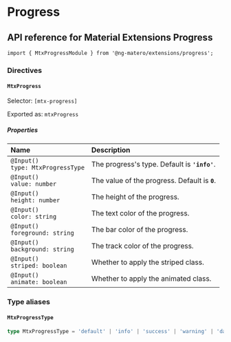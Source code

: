 # Progress

## API reference for Material Extensions Progress

`import { MtxProgressModule } from '@ng-matero/extensions/progress';`

### Directives

#### `MtxProgress`

Selector: `[mtx-progress]`

Exported as: `mtxProgress`

##### Properties

| **Name** | Description |
| :--- | :--- |
| `@Input()`<br>`type: MtxProgressType` | The progress's type. Default is **`'info'`**. |
| `@Input()`<br>`value: number` | The value of the progress. Default is **`0`**. |
| `@Input()`<br>`height: number` | The height of the progress. |
| `@Input()`<br>`color: string` | The text color of the progress. |
| `@Input()`<br>`foreground: string` | The bar color of the progress. |
| `@Input()`<br>`background: string` | The track color of the progress. |
| `@Input()`<br>`striped: boolean` | Whether to apply the striped class. |
| `@Input()`<br>`animate: boolean` | Whether to apply the animated class. |

### Type aliases

#### `MtxProgressType`

```ts
type MtxProgressType = 'default' | 'info' | 'success' | 'warning' | 'danger';
```
